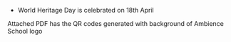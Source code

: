 * World Heritage Day is celebrated on 18th April

Attached PDF has the QR codes generated with background of Ambience School logo